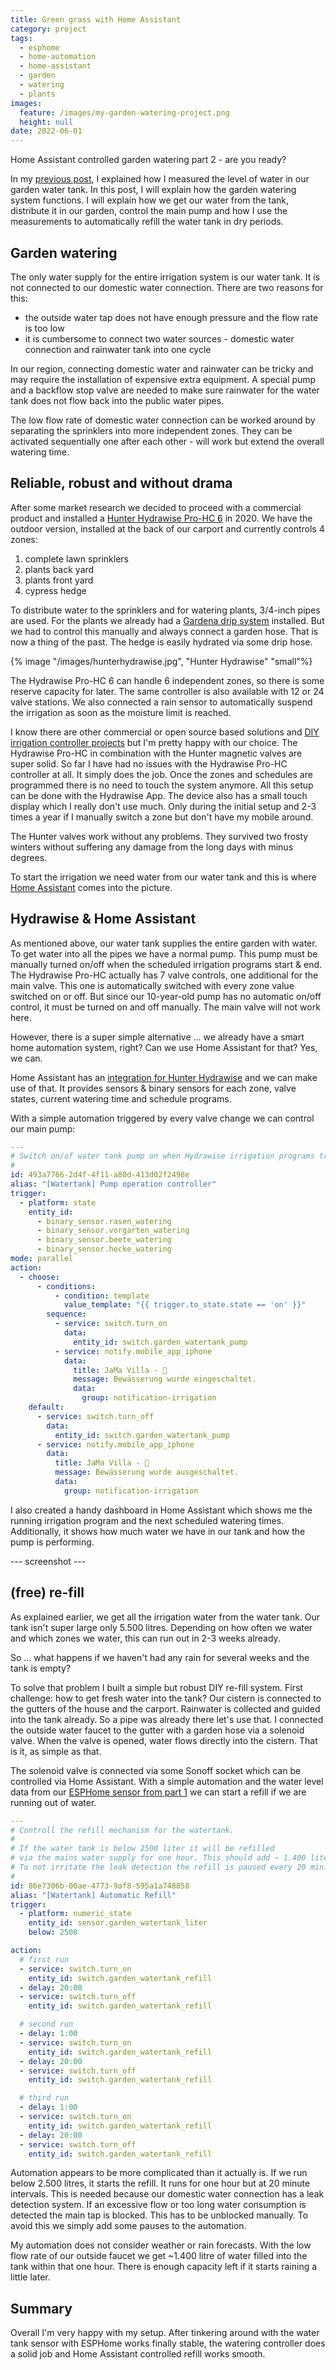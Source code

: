 ```yaml
---
title: Green grass with Home Assistant
category: project
tags:
  - esphome
  - home-automation
  - home-assistant
  - garden
  - watering
  - plants
images:
  feature: /images/my-garden-watering-project.png
  height: null
date: 2022-06-01
---
```

Home Assistant controlled garden watering part 2 - are you ready?

In my [previous post](/watertank-esphome/), I explained how I measured the level of water in our garden water tank. In this post, I will explain how the garden watering system functions. I will explain how we get our water from the tank, distribute it in our garden, control the main pump and how I use the measurements to automatically refill the water tank in dry periods.

## Garden watering

The only water supply for the entire irrigation system is our water tank. It is not connected to our domestic water connection. There are two reasons for this:

* the outside water tap does not have enough pressure and the flow rate is too low
* it is cumbersome to connect two water sources - domestic water connection and rainwater tank into one cycle

In our region, connecting domestic water and rainwater can be tricky and may require the installation of expensive extra equipment. A special pump and a backflow stop valve are needed to make sure rainwater for the water tank does not flow back into the public water pipes.

The low flow rate of domestic water connection can be worked around by separating the sprinklers into more independent zones. They can be activated sequentially one after each other - will work but extend the overall watering time.

## Reliable, robust and without drama

After some market research we decided to proceed with a commercial product and installed a [Hunter Hydrawise Pro-HC 6](https://www.hunterindustries.com/irrigation-product/controllers/pro-hc) in 2020. We have the outdoor version, installed at the back of our carport and currently controls 4 zones:

1. complete lawn sprinklers
2. plants back yard
3. plants front yard
4. cypress hedge

To distribute water to the sprinklers and for watering plants, 3/4-inch pipes are used. For the plants we already had a [Gardena drip system](https://www.gardena.com/int/products/watering/micro-drip/) installed. But we had to control this manually and always connect a garden hose. That is now a thing of the past. The hedge is easily hydrated via some drip hose.

{% image "/images/hunterhydrawise.jpg", "Hunter Hydrawise" "small"%}

The Hydrawise Pro-HC 6 can handle 6 independent zones, so there is some reserve capacity for later. The same controller is also available with 12 or 24 valve stations. We also connected a rain sensor to automatically suspend the irrigation as soon as the moisture limit is reached.

I know there are other commercial or open source based solutions and [DIY irrigation controller projects](https://community.home-assistant.io/search?expanded=true&q=irrigation%20%23projects) but I'm pretty happy with our choice. The Hydrawise Pro-HC in combination with the Hunter magnetic valves are super solid. So far I have had no issues with the Hydrawise Pro-HC controller at all. It simply does the job. Once the zones and schedules are programmed there is no need to touch the system anymore. All this setup can be done with the Hydrawise App. The device also has a small touch display which I really don't use much. Only during the initial setup and 2-3 times a year if I manually switch a zone but don't have my mobile around.

The Hunter valves work without any problems. They survived two frosty winters without suffering any damage from the long days with minus degrees.

To start the irrigation we need water from our water tank and this is where [Home Assistant](https://www.home-assistant.io/) comes into the picture.

## Hydrawise & Home Assistant

As mentioned above, our water tank supplies the entire garden with water. To get water into all the pipes we have a normal pump. This pump must be manually turned on/off when the scheduled irrigation programs start & end. The Hydrawise Pro-HC actually has 7 valve controls, one additional for the main valve. This one is automatically switched with every zone value switched on or off. But since our 10-year-old pump has no automatic on/off control, it must be turned on and off manually. The main valve will not work here.

However, there is a super simple alternative ... we already have a smart home automation system, right? Can we use Home Assistant for that? Yes, we can.

Home Assistant has an [integration for Hunter Hydrawise](https://www.home-assistant.io/integrations/hydrawise/) and we can make use of that. It provides sensors & binary sensors for each zone, valve states, current watering time and schedule programs.

With a simple automation triggered by every valve change we can control our main pump:

```yaml
---
# Switch on/of water tank pump on when Hydrawise irrigation programs trigger.
#
id: 493a7766-2d4f-4f11-a80d-413d02f2498e
alias: "[Watertank] Pump operation controller"
trigger:
  - platform: state
    entity_id:
      - binary_sensor.rasen_watering
      - binary_sensor.vorgarten_watering
      - binary_sensor.beete_watering
      - binary_sensor.hecke_watering
mode: parallel
action:
  - choose:
      - conditions:
          - condition: template
            value_template: "{{ trigger.to_state.state == 'on' }}"
        sequence:
          - service: switch.turn_on
            data:
              entity_id: switch.garden_watertank_pump
          - service: notify.mobile_app_iphone
            data:
              title: JaMa Villa - 🚰
              message: Bewässerung wurde eingeschaltet.
              data:
                group: notification-irrigation
    default:
      - service: switch.turn_off
        data:
          entity_id: switch.garden_watertank_pump
      - service: notify.mobile_app_iphone
        data:
          title: JaMa Villa - 🚰
          message: Bewässerung wurde ausgeschaltet.
          data:
            group: notification-irrigation
```

I also created a handy dashboard in Home Assistant which shows me the running irrigation program and the next scheduled watering times. Additionally, it shows how much water we have in our tank and how the pump is performing.

\--- screenshot ---

## (free) re-fill

As explained earlier, we get all the irrigation water from the water tank. Our tank isn't super large only 5.500 litres. Depending on how often we water and which zones we water, this can run out in 2-3 weeks already.

So ... what happens if we haven't had any rain for several weeks and the tank is empty?

To solve that problem I built a simple but robust DIY re-fill system. First challenge: how to get fresh water into the tank? Our cistern is connected to the gutters of the house and the carport. Rainwater is collected and guided into the tank already. So a pipe was already there let's use that. I connected the outside water faucet to the gutter with a garden hose via a solenoid valve. When the valve is opened, water flows directly into the cistern. That is it, as simple as that.

The solenoid valve is connected via some Sonoff socket which can be controlled via Home Assistant. With a simple automation and the water level data from our [ESPHome sensor from part 1](/watertank-esphome/) we can start a refill if we are running out of water.

```yaml
---
# Controll the refill mechanism for the watertank.
#
# If the water tank is below 2500 liter it will be refilled
# via the mains water supply for one hour. This should add ~ 1.400 liter.
# To not irritate the leak detection the refill is paused every 20 min.
#
id: 86e7306b-00ae-4773-9af8-595a1a748858
alias: "[Watertank] Automatic Refill"
trigger:
  - platform: numeric_state
    entity_id: sensor.garden_watertank_liter
    below: 2500

action:
  # first run
  - service: switch.turn_on
    entity_id: switch.garden_watertank_refill
  - delay: 20:00
  - service: switch.turn_off
    entity_id: switch.garden_watertank_refill

  # second run
  - delay: 1:00
  - service: switch.turn_on
    entity_id: switch.garden_watertank_refill
  - delay: 20:00
  - service: switch.turn_off
    entity_id: switch.garden_watertank_refill

  # third run
  - delay: 1:00
  - service: switch.turn_on
    entity_id: switch.garden_watertank_refill
  - delay: 20:00
  - service: switch.turn_off
    entity_id: switch.garden_watertank_refill
```

Automation appears to be more complicated than it actually is. If we run below 2.500 litres, it starts the refill. It runs for one hour but at 20 minute intervals. This is needed because our domestic water connection has a leak detection system. If an excessive flow or too long water consumption is detected the main tap is blocked. This has to be unblocked manually. To avoid this we simply add some pauses to the automation.

My automation does not consider weather or rain forecasts. With the low flow rate of our outside faucet we get ~1.400 litre of water filled into the tank within that one hour. There is enough capacity left if it starts raining a little later.

## Summary

Overall I'm very happy with my setup. After tinkering around with the water tank sensor with ESPHome works finally stable, the watering controller does a solid job and Home Assistant controlled refill works smooth.
